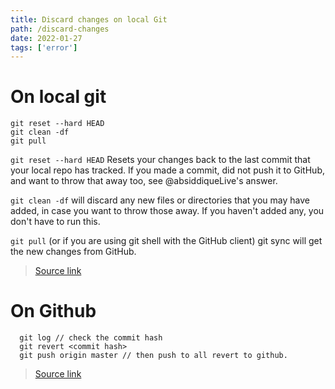 ```yaml
---
title: Discard changes on local Git
path: /discard-changes
date: 2022-01-27
tags: ['error']
---
```

# On local git
```
git reset --hard HEAD
git clean -df
git pull
```
`git reset --hard HEAD` Resets your changes back to the last commit that your local repo has tracked. If you made a commit, did not push it to GitHub, and want to throw that away too, see @absiddiqueLive's answer.

`git clean -df` will discard any new files or directories that you may have added, in case you want to throw those away. If you haven't added any, you don't have to run this.

`git pull` (or if you are using git shell with the GitHub client) git sync will get the new changes from GitHub.

> [Source link](https://stackoverflow.com/questions/38776517/how-to-discard-local-changes-and-pull-latest-from-github-repository)

# On Github
```
  git log // check the commit hash
  git revert <commit hash>
  git push origin master // then push to all revert to github.
```
> [Source link](https://code.likeagirl.io/how-to-undo-the-last-commit-393e7db2840b)

